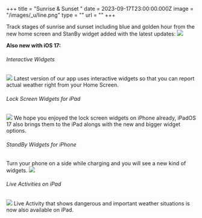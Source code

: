 +++
title = "Sunrise & Sunset "
date = 2023-09-17T23:00:00.000Z
image = "/images/_u/line.png"
type = ""
url = ""
+++

Track stages of sunrise and sunset including blue and golden hour from the new home screen and StanBy widget added with the latest updates: ![](/images/1w_sun_03.1.png-min.png)

**Also new with iOS 17:**

###### Interactive Widgets

![](/images/_u/i_w2.jpeg)
Latest version of our app uses interactive widgets so that you can report actual weather right from your Home Screen.

###### Lock Screen Widgets for iPad

![](/images/_u/ipad_rect2.jpg)
We hope you enjoyed the lock screen widgets on iPhone already, iPadOS 17 also brings them to the iPad alongs with the new and bigger widget options.

###### StandBy Widgets for iPhone

Turn your phone on a side while charging and you will see a new kind of widgets.
![](/images/_u/standby.png)

###### Live Activities on iPad

![](/images/_u/la.jpg)
Live Activity that shows dangerous and important weather situations is now also available on iPad.
